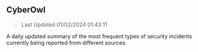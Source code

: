 ## CyberOwl 
> Last Updated 01/02/2024 01:43:11 


A daily updated summary of the most frequent types of security incidents currently being reported from different sources.

